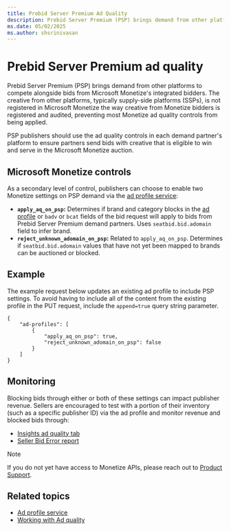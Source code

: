 ```yaml
---
title: Prebid Server Premium Ad Quality
description: Prebid Server Premium (PSP) brings demand from other platforms to compete alongside bids from Microsoft Monetize's integrated bidders.
ms.date: 05/02/2025
ms.author: shsrinivasan
---
```


# Prebid Server Premium ad quality

Prebid Server Premium (PSP) brings demand from other platforms to compete alongside bids from Microsoft Monetize's integrated bidders. The creative from other platforms, typically supply-side platforms (SSPs), is not registered in Microsoft Monetize the way creative from Monetize bidders is registered and audited, preventing most Monetize ad quality controls from being applied.

PSP publishers should use the ad quality controls in each demand partner's platform to ensure partners send bids with creative that is eligible to win and serve in the Microsoft Monetize auction.

## Microsoft Monetize controls

As a secondary level of control, publishers can choose to enable two Monetize settings on PSP demand via the [ad profile service](../digital-platform-api/ad-profile-service.md):
- **`apply_aq_on_psp`:** Determines if brand and category blocks in the [ad profile](../digital-platform-api/ad-profile-service.md) or `badv` or `bcat` fields of the bid request will apply to bids from Prebid Server Premium demand partners. Uses `seatbid.bid.adomain` field to infer brand.
- **`reject_unknown_adomain_on_psp`:** Related to `apply_aq_on_psp`. Determines if `seatbid.bid.adomain` values that have not yet been mapped to brands can be auctioned or blocked.

## Example

The example request below updates an existing ad profile to include PSP settings. To avoid having to include all of the content from the existing profile in the PUT request, include the `append=true` query string parameter.

```
{
    "ad-profiles": [
        {
            "apply_aq_on_psp": true,
            "reject_unknown_adomain_on_psp": false
        }
    ]
}
```

## Monitoring

Blocking bids through either or both of these settings can impact publisher revenue. Sellers are encouraged to test with a portion of their inventory (such as a specific publisher ID) via the ad profile and monitor revenue and blocked bids through:

- [Insights ad quality tab](monetize-insights-ad-quality.md)
- [Seller Bid Error report](seller-bid-error-report.md)

> [!NOTE]
> If you do not yet have access to Monetize APIs, please reach out to [Product Support](https://support.ads.microsoft.com/sign-in).

## Related topics

- [Ad profile service](../digital-platform-api/ad-profile-service.md)
- [Working with Ad quality](working-with-publisher-ad-quality.md)